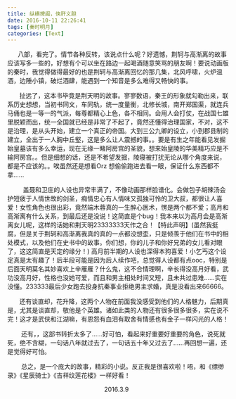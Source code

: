 ```yaml
---
title: 纵横捭阖，侠肝义胆
date: 2016-10-11 22:26:41
tags: [秦时明月]
categories: [Text]
---
```


<p>&nbsp;&nbsp;&nbsp;&nbsp;&nbsp;&nbsp;八部，看完了。情节各种反转，该说点什么呢？好遗憾，荆轲与高渐离的故事应该写多一些的，好想有个可以坐在路边一起喝酒随意笑骂的朋友啊！要说动画版的秦时，我觉得做得最好的也是荆轲与高渐离回忆的那几集，北风呼啸，火炉温酒，边陲小镇，破烂酒肆，能遇到一个知音是多么难得又畅快的事。</p> 
<p>&nbsp;&nbsp;&nbsp;&nbsp;&nbsp;&nbsp;&nbsp;扯远了，这本书毕竟是荆天明的故事。寥寥数语，秦王的形象就勾勒出来，联系历史想想，当初书同文，车同轨，统一度量衡，北修长城，南开郑国渠，就连兵马俑也是一等一的气派，每尊都精心上色，各不相同。会用人会打仗，在战国七雄里脱颖而出，统一全国就已经是非常了不起了，竟然还懂得治理国家，不对，这不是治理，是从头开始，建立一个真正的帝国。大到三公九卿的设立，小到郡县制的建立，全出于一人胸中丘壑，这是多么让人震撼的事。。要是有生之年能看见发掘始皇墓该有多么幸运，现在无缘一睹阿房宫的圣貌，想来始皇陵的华美精巧应是不输阿房宫。。但是细想的话，还是不希望发掘，陵寝被打扰无论从哪个角度来说，都是不应该的。。唉虽然还是想看Orz 想偷偷跑进去看一眼，保证什么东西都不拿……</p> 
<p>&nbsp;&nbsp;&nbsp;&nbsp;&nbsp;&nbsp;&nbsp;&nbsp;&nbsp;盖聂和卫庄的人设也异常丰满了，不像动画那样脸谱化。会做包子胡辣汤会护短疲于人情世故的剑圣，痴情忠心有人情味又孤独可怜的卫大叔，都很让人喜爱！女性角色也很出彩，竟然端木蓉真的一生醉心医术，愣是两个都不爱；高月和高渐离有什么关系，到最后还是没说！这简直是个bug！我本来以为高月会是高渐离女儿呢，这样的话她和荆天明23333333天作之合！【特此声明】(虽然我挺腐，但是关于荆轲和高渐离我真的真的一点都没想歪，只是倾羡于他们在书中的相处模式，以及他们在史书中的故事。你们想，你的儿子和你好兄弟的女儿看对眼了，这这简直是天定的缘分！)&nbsp;高月前半期的人设也深得本狗喜爱！小乞丐这个设定真是太有趣了！后半段可能是因为后人续作吧，总觉得人设都有点ooc，特别是后面天明莫名其妙喜欢上辛雁雁？什么鬼，这不合情理啊，辛长得没高月好看，武功没高月好，性格也没她可爱，而且和男主相处时间又短，且未共过患难……实在没懂。233333最后少女跑去投身抗秦事业拒绝男主求婚，真是没看出来66666。</p> 
<p>&nbsp;&nbsp;&nbsp;&nbsp;&nbsp;&nbsp;&nbsp;还有谈直却，花升降，这两个人物在前面我没感受到他们的人格魅力，后期真是，尤其是谈直却，敬他是个英雄。诸如此类的人物还有很多很多很多，实在说不完！这才是武侠和江湖嘛，有恩怨有血泪有取舍有情感也有金子一样闪光的人格！</p> 
<p>&nbsp;&nbsp;&nbsp;&nbsp;&nbsp;&nbsp;&nbsp;&nbsp;还有，，这部书转折太多了……好可怕，看起来好重要好重要的角色，说死就死，绝不含糊，一句话八年就过去了，一句话五十年又过去了……再回想一遍，还是觉得好可怕。</p> 
<p>&nbsp;&nbsp;&nbsp;&nbsp;&nbsp;&nbsp;&nbsp;&nbsp;总之，是一个庞大的故事，精彩的小说。反正我是很喜欢啦！唔，和《缥缈录》《星辰骑士》《吉祥纹莲花楼》一样好看！</p> 
<p>&nbsp;&nbsp;&nbsp;&nbsp;&nbsp;&nbsp;&nbsp;&nbsp;&nbsp;&nbsp;&nbsp;&nbsp;&nbsp;&nbsp;&nbsp;&nbsp;&nbsp;&nbsp;&nbsp;&nbsp;&nbsp;&nbsp;&nbsp;&nbsp;&nbsp;&nbsp;&nbsp;&nbsp;&nbsp;&nbsp;&nbsp;&nbsp;&nbsp;&nbsp;&nbsp;&nbsp;&nbsp;&nbsp;&nbsp;&nbsp;&nbsp;&nbsp;&nbsp;&nbsp;&nbsp;&nbsp;&nbsp;&nbsp;&nbsp;&nbsp;&nbsp;&nbsp;&nbsp;&nbsp;&nbsp; 2016.3.9</p>